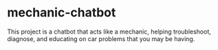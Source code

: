 # mechanic-chatbot
This project is a chatbot that acts like a mechanic, helping troubleshoot, diagnose, and educating on car problems that you may be having.
